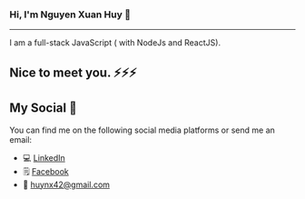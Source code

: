 ### Hi, I'm Nguyen Xuan Huy 👋
----
I am a full-stack JavaScript ( with NodeJs and ReactJS).

Nice to meet you.
⚡⚡⚡
----
 My Social 📲
 ----
You can find me on the following social media platforms or send me an email:
- 💻 [LinkedIn](https://www.linkedin.com/in/huy-nguyen-xuan-03192a24a/)
- 🗒 [Facebook]([https://www.facebook.com/](https://www.facebook.com/ouddupo/))
- 💬 [huynx42@gmail.com]()
<!--
**Huynx42/Huynx42** is a ✨ _special_ ✨ repository because its `README.md` (this file) appears on your GitHub profile.

Here are some ideas to get you started:

- 🔭 I’m currently working on ...
- 🌱 I’m currently learning ...
- 👯 I’m looking to collaborate on ...
- 🤔 I’m looking for help with ...
- 💬 Ask me about ...
- 📫 How to reach me: ...
- 😄 Pronouns: ...
- ⚡ Fun fact: ...
-->
